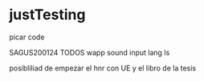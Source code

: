 # justTesting
picar code

SAGUS200124
TODOS
wapp
sound
input 
lang
ls

posibliliad de empezar el hnr con UE y el libro de la tesis

